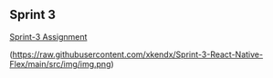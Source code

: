 ## Sprint 3


  [Sprint-3 Assignment](https://github.com/clarusway/clarusway-full-stack-6-20/blob/master/sprint-evaluation/sprint/sprint3/assignment.pdf)

  (https://raw.githubusercontent.com/xkendx/Sprint-3-React-Native-Flex/main/src/img/img.png)

